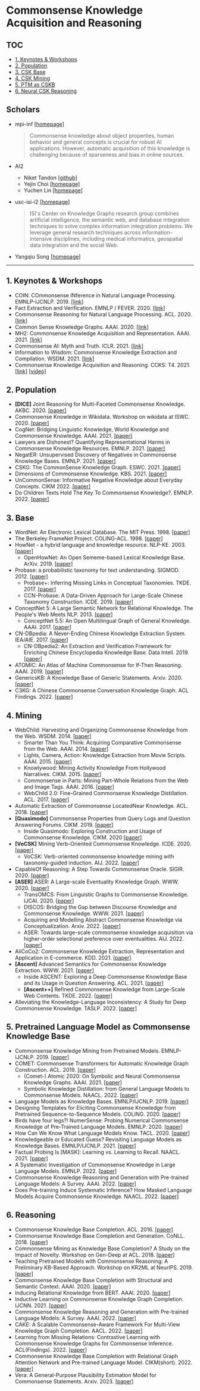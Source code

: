 <!-- omit in toc -->
# Commonsense Knowledge Acquisition and Reasoning

<!-- omit in toc -->
## TOC
- [1. Keynotes & Workshops](#1-keynotes--workshops)
- [2. Population](#2-population)
- [3. CSK Base](#3-commonsense-knowledge-base)
- [4. CSK Mining](#4-commonsense-knowledge-mining)
- [5. PTM as CSKB](#5-pretrained-language-model-as-commonsense-knowledge-base)
- [6. Neural CSK Reasoning](#6-neural-commonsense-knowledge-reasoning)

<!-- omit in toc -->
## Scholars

- mpi-inf [[homepage]](https://www.mpi-inf.mpg.de/departments/databases-and-information-systems/research)
  > Commonsense knowledge about object properties, human behavior and general concepts is crucial for robust AI applications. However, automatic acquisition of this knowledge is challenging because of sparseness and bias in online sources.

- AI2
  - Niket Tandon [[github]](https://github.com/nikett)
  - Yejin Choi [[homepage]](https://homes.cs.washington.edu/~yejin/)
  - Yuchen Lin [[homepage]](https://yuchenlin.xyz/)

- usc-isi-i2 [[homepage]](https://usc-isi-i2.github.io/home/)
  > ISI's Center on Knowledge Graphs research group combines artificial intelligence, the semantic web, and database integration techniques to solve complex information integration problems. We leverage general research techniques across information-intensive disciplines, including medical informatics, geospatial data integration and the social Web.

- Yangqiu Song [[homepage]](https://www.cse.ust.hk/~yqsong/)

---


## 1. Keynotes & Workshops
- COIN: COmmonsense INference in Natural Language Processing. EMNLP-IJCNLP. 2019. [[link]](https://coinnlp.github.io/)
- Fact Extraction and Verification. EMNLP / FEVER. 2020. [[link]](https://fever.ai/index.html)
- Commonsense Reasoning for Natural Language Processing. ACL. 2020. [[link]](https://homes.cs.washington.edu/~msap/acl2020-commonsense/)
- Common Sense Knowledge Graphs. AAAI. 2020. [[link]](https://usc-isi-i2.github.io/AAAI21workshop/)
- MH2: Commonsense Knowledge Acquisition and Representation. AAAI. 2021. [[link]](https://usc-isi-i2.github.io/AAAI21Tutorial/)
- Commonsense AI: Myth and Truth. ICLR. 2021. [[link]](https://iclr.cc/virtual/2021/invited-talk/3719)
- Information to Wisdom: Commonsense Knowledge Extraction and Compilation. WSDM. 2021. [[link]](https://www.mpi-inf.mpg.de/commonsense-tutorial-wsdm-2021)
- Commonsense Knowledge Acquisition and Reasoning. CCKS: T4. 2021. [[link]](http://sigkg.cn/ccks2021/?page_id=23) [[video]](https://hub.baai.ac.cn/view/11404)


## 2. Population
- **[DICE]** Joint Reasoning for Multi-Faceted Commonsense Knowledge. AKBC. 2020. [[paper]](https://www.akbc.ws/2020/papers/QnPV72SZVt)
- Commonsense Knowledge in Wikidata. Workshop on wikidata at ISWC. 2020. [[paper]](https://arxiv.org/abs/2008.08114)
- CogNet: Bridging Linguistic Knowledge, World Knowledge and Commonsense Knowledge. AAAI. 2021. [[paper]](https://ojs.aaai.org/index.php/AAAI/article/view/18029)
- Lawyers are Dishonest? Quantifying Representational Harms in Commonsense Knowledge Resources. EMNLP. 2021. [[paper]](https://aclanthology.org/2021.emnlp-main.410/)
- NegatER: Unsupervised Discovery of Negatives in Commonsense Knowledge Bases. EMNLP. 2021. [[paper]](https://aclanthology.org/2021.emnlp-main.456/)
- CSKG: The CommonSense Knowledge Graph. ESWC. 2021. [[paper]](https://arxiv.org/abs/2012.11490)
- Dimensions of Commonsense Knowledge. KBS. 2021. [[paper]](https://arxiv.org/abs/2101.04640)
- UnCommonSense: Informative Negative Knowledge about Everyday Concepts. CIKM 2022. [[paper]](https://doi.org/10.1145/3511808.3557484) 
- Do Children Texts Hold The Key To Commonsense Knowledge?. EMNLP. 2022. [[paper]](https://arxiv.org/pdf/2210.04530)


## 3. Base
- WordNet: An Electronic Lexical Database. The MIT Press. 1998. [[paper]](https://doi.org/10.7551/mitpress/7287.001.0001)
- The Berkeley FrameNet Project. COLING-ACL. 1998. [[paper]](https://aclanthology.org/P98-1013/)
- HowNet - a hybrid language and knowledge resource. NLP-KE. 2003. [[paper]](https://ieeexplore.ieee.org/document/1276017)
  - OpenHowNet: An Open Sememe-based Lexical Knowledge Base. ArXiv. 2019. [[paper]](https://arxiv.org/abs/1901.09957)
- Probase: a probabilistic taxonomy for text understanding. SIGMOD. 2012. [[paper]](https://doi.org/10.1145/2213836.2213891)
  - Probase+: Inferring Missing Links in Conceptual Taxonomies. TKDE. 2017. [[paper]](https://doi.org/10.1109/TKDE.2017.2653115)
  - CCN-Probase: A Data-Driven Approach for Large-Scale Chinese Taxonomy Construction. ICDE. 2019. [[paper]](https://doi.org/10.1109/ICDE.2019.00178)
- ConceptNet 5: A Large Semantic Network for Relational Knowledge. The People's Web Meets NLP. 2013. [[paper]](https://doi.org/10.1007/978-3-642-35085-6_6)
  - ConceptNet 5.5: An Open Multilingual Graph of General Knowledge. AAAI. 2017. [[paper]](https://aaai.org/ocs/index.php/AAAI/AAAI17/paper/view/14972)
- CN-DBpedia: A Never-Ending Chinese Knowledge Extraction System. IEA/AIE. 2017. [[paper]](https://link.springer.com/chapter/10.1007%2F978-3-319-60045-1_44)
  - CN-DBpedia2: An Extraction and Verification Framework for Enriching Chinese Encyclopedia Knowledge Base. Data Intell. 2019. [[paper]](https://doi.org/10.1162/dint_a_00017)
- ATOMIC: An Atlas of Machine Commonsense for If-Then Reasoning. AAAI. 2019. [[paper]](https://doi.org/10.1609/aaai.v33i01.33013027)
- GenericsKB: A Knowledge Base of Generic Statements. Arxiv. 2020. [[paper]](https://arxiv.org/abs/2005.00660)
- C3KG: A Chinese Commonsense Conversation Knowledge Graph. ACL Findings. 2022. [[paper]](https://doi.org/10.48550/arXiv.2204.02549)


## 4. Mining
- WebChild: Harvesting and Organizing Commonsense Knowledge from the Web. WSDM. 2014. [[paper]](https://dl.acm.org/doi/10.1145/2556195.2556245)
  - Smarter Than You Think: Acquiring Comparative Commonsense from the Web. AAAI. 2014. [[paper]](https://www.aaai.org/ocs/index.php/AAAI/AAAI14/paper/view/8649)
  - Lights, Camera, Action: Knowledge Extraction from Movie Scripts. AAAI. 2015. [[paper]](https://dl.acm.org/doi/10.1145/2740908.2742756)
  - Knowlywood: Mining Activity Knowledge From Hollywood Narratives. CIKM. 2015. [[paper]](https://dl.acm.org/doi/10.1145/2806416.2806583)
  - Commonsense in Parts: Mining Part-Whole Relations from the Web and Image Tags. AAAI. 2016. [[paper]](https://www.aaai.org/ocs/index.php/AAAI/AAAI16/paper/view/12337)
  - WebChild 2.0: Fine-Grained Commonsense Knowledge Distillation. ACL. 2017. [[paper]](https://www.aclweb.org/anthology/P17-4020/)
- Automatic Extraction of Commonsense LocatedNear Knowledge. ACL. 2018. [[paper]](https://aclanthology.org/P18-2016/)
- **[Quasimodo]** Commonsense Properties from Query Logs and Question Answering Forums. CIKM. 2019. [[paper]](https://dl.acm.org/doi/10.1145/3357384.3357955)
  - Inside Quasimodo: Exploring Construction and Usage of Commonsense Knowledge. CIKM. 2020 [[paper]](https://dl.acm.org/doi/10.1145/3340531.3417416)
- **[VoCSK]** Mining Verb-Oriented Commonsense Knowledge. ICDE. 2020. [[paper]](https://ieeexplore.ieee.org/document/9101187/)
  - VoCSK: Verb-oriented commonsense knowledge mining with taxonomy-guided induction. AIJ. 2022. [[paper]](https://doi.org/10.1016/j.artint.2022.103744)
- CapableOf Reasoning: A Step Towards Commonsense Oracle. SIGIR. 2020. [[paper]](https://dl.acm.org/doi/10.1145/3397271.3401251)
- **[ASER]** ASER: A Large-scale Eventuality Knowledge Graph. WWW. 2020. [[paper]](https://dl.acm.org/doi/10.1145/3366423.3380107)
  - TransOMCS: From Linguistic Graphs to Commonsense Knowledge. IJCAI. 2020. [[paper]](https://doi.org/10.24963/ijcai.2020/554)
  - DISCOS: Bridging the Gap between Discourse Knowledge and Commonsense Knowledge. WWW. 2021. [[paper]](https://doi.org/10.1145/3442381.3450117)
  - Acquiring and Modelling Abstract Commonsense Knowledge via Conceptualization. Arxiv. 2022. [[paper]](https://arxiv.org/abs/2206.01532)
  - ASER: Towards large-scale commonsense knowledge acquisition via higher-order selectional preference over eventualities. AIJ. 2022. [[paper]](https://doi.org/10.1016/j.artint.2022.103740)
- AliCoCo2: Commonsense Knowledge Extraction, Representation and Application in E-commerce. KDD. 2021. [[paper]](https://doi.org/10.1145/3447548.3467203)
- **[Ascent]** Advanced Semantics for Commonsense Knowledge Extraction. WWW. 2021. [[paper]](https://arxiv.org/abs/2011.00905)
  - Inside ASCENT: Exploring a Deep Commonsense Knowledge Base and its Usage in Question Answering. ACL. 2021. [[paper]](https://aclanthology.org/2021.acl-demo.5/)
  - **[Ascent++]** Refined Commonsense Knowledge from Large-Scale Web Contents. TKDE. 2022. [[paper]](https://www.doi.org/10.1109/tkde.2022.3206505)
- Alleviating the Knowledge-Language Inconsistency: A Study for Deep Commonsense Knowledge. TASLP. 2022. [[paper]](https://doi.org/10.1109/TASLP.2021.3138721)


## 5. Pretrained Language Model as Commonsense Knowledge Base
- Commonsense Knowledge Mining from Pretrained Models. EMNLP-IJCNLP. 2019. [[paper]](https://aclanthology.org/D19-1109)
- COMET: Commonsense Transformers for Automatic Knowledge Graph Construction. ACL. 2019. [[paper]](https://doi.org/10.18653/v1/p19-1470)
  - (Comet-) Atomic 2020: On Symbolic and Neural Commonsense Knowledge Graphs. AAAI. 2021. [[paper]](https://ojs.aaai.org/index.php/AAAI/article/view/16792)
  - Symbolic Knowledge Distillation: from General Language Models to Commonsense Models. NAACL. 2022. [[paper]](https://doi.org/10.18653/v1/2022.naacl-main.341)
- Language Models as Knowledge Bases. EMNLP/IJCNLP. 2019. [[paper]](https://doi.org/10.18653/v1/D19-1250)
- Designing Templates for Eliciting Commonsense Knowledge from Pretrained Sequence-to-Sequence Models. COLING. 2020. [[paper]](https://aclanthology.org/2020.coling-main.307/)
- Birds have four legs?! NumerSense: Probing Numerical Commonsense Knowledge of Pre-Trained Language Models. EMNLP. 2020. [[paper]](https://aclanthology.org/2020.emnlp-main.557/)
- How Can We Know What Language Models Know. TACL. 2020. [[paper]](https://transacl.org/ojs/index.php/tacl/article/view/1983)
- Knowledgeable or Educated Guess? Revisiting Language Models as Knowledge Bases. EMNLP/IJCNLP. 2021. [[paper]](https://doi.org/10.18653/v1/2021.acl-long.146)
- Factual Probing Is [MASK]: Learning vs. Learning to Recall. NAACL. 2021. [[paper]](https://arxiv.org/abs/2104.05240)
- A Systematic Investigation of Commonsense Knowledge in Large Language Models. EMNLP. 2022. [[paper]](https://arxiv.org/abs/2111.00607)
- Commonsense Knowledge Reasoning and Generation with Pre-trained Language Models: A Survey. AAAI. 2022. [[paper]](https://ojs.aaai.org/index.php/AAAI/article/view/21496)
- Does Pre-training Induce Systematic Inference? How Masked Language Models Acquire Commonsense Knowledge. NAACL. 2022. [[paper]](https://aclanthology.org/2022.naacl-main.337.pdf)


## 6. Reasoning
- Commonsense Knowledge Base Completion. ACL. 2016. [[paper]](https://doi.org/10.18653/v1/p16-1137)
- Commonsense Knowledge Base Completion and Generation. CoNLL. 2018. [[paper]](https://doi.org/10.18653/v1/k18-1014)
- Commonsense Mining as Knowledge Base Completion? A Study on the Impact of Novelty. Workshop on Gen-Deep at ACL. 2018. [[paper]](http://dx.doi.org/10.18653/v1/W18-1002)
- Teaching Pretrained Models with Commonsense Reasoning: A Preliminary KB-Based Approach. Workshop on KR2ML at NeurIPS. 2019. [[paper]](https://arxiv.org/abs/1909.09743)
- Commonsense Knowledge Base Completion with Structural and Semantic Context. AAAI. 2020. [[paper]](https://aaai.org/ojs/index.php/AAAI/article/view/5684)
- Inducing Relational Knowledge from BERT. AAAI. 2020. [[paper]](https://aaai.org/ojs/index.php/AAAI/article/view/6242)
- Inductive Learning on Commonsense Knowledge Graph Completion. IJCNN. 2021. [[paper]](https://arxiv.org/abs/2009.09263)
- Commonsense Knowledge Reasoning and Generation with Pre-trained Language Models: A Survey. AAAI. 2022. [[paper]](https://ojs.aaai.org/index.php/AAAI/article/view/21496)
- CAKE: A Scalable Commonsense-Aware Framework For Multi-View Knowledge Graph Completion. AACL. 2022. [[paper]](https://doi.org/10.18653/v1/2022.acl-long.205)
- Learning from Missing Relations: Contrastive Learning with Commonsense Knowledge Graphs for Commonsense Inference. ACL(Findings). 2022. [[paper]](https://aclanthology.org/2022.findings-acl.119/)
- Commonsense Knowledge Base Completion with Relational Graph Attention Network and Pre-trained Language Model. CIKM(short). 2022. [[paper]](https://doi.org/10.1145/3511808.3557564)
- Vera: A General-Purpose Plausibility Estimation Model for Commonsense Statements. Arxiv. 2023. [[paper]](https://arxiv.org/abs/2305.03695)



